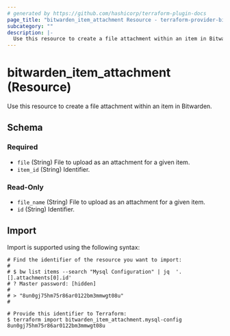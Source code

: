 ```yaml
---
# generated by https://github.com/hashicorp/terraform-plugin-docs
page_title: "bitwarden_item_attachment Resource - terraform-provider-bitwarden"
subcategory: ""
description: |-
  Use this resource to create a file attachment within an item in Bitwarden.
---
```


# bitwarden_item_attachment (Resource)

Use this resource to create a file attachment within an item in Bitwarden.



<!-- schema generated by tfplugindocs -->
## Schema

### Required

- `file` (String) File to upload as an attachment for a given item.
- `item_id` (String) Identifier.

### Read-Only

- `file_name` (String) File to upload as an attachment for a given item.
- `id` (String) Identifier.

## Import

Import is supported using the following syntax:

```shell
# Find the identifier of the resource you want to import:
#
# $ bw list items --search "Mysql Configuration" | jq  '.[].attachments[0].id'
# ? Master password: [hidden]
#
# > "8un0gj75hm75r86ar0122bm3mmwgt08u"
#

# Provide this identifier to Terraform:
$ terraform import bitwarden_item_attachment.mysql-config 8un0gj75hm75r86ar0122bm3mmwgt08u
```
